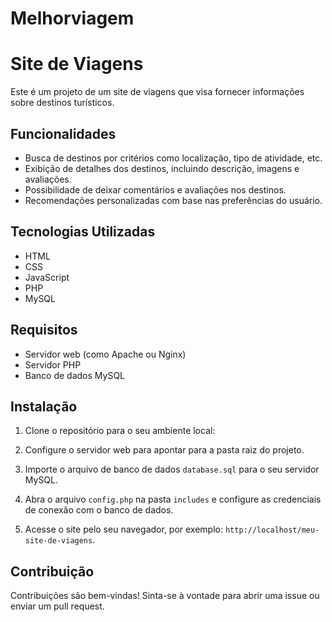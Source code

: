 # Melhorviagem
# Site de Viagens

Este é um projeto de um site de viagens que visa fornecer informações sobre destinos turísticos.

## Funcionalidades

- Busca de destinos por critérios como localização, tipo de atividade, etc.
- Exibição de detalhes dos destinos, incluindo descrição, imagens e avaliações.
- Possibilidade de deixar comentários e avaliações nos destinos.
- Recomendações personalizadas com base nas preferências do usuário.

## Tecnologias Utilizadas

- HTML
- CSS
- JavaScript
- PHP
- MySQL

## Requisitos

- Servidor web (como Apache ou Nginx)
- Servidor PHP
- Banco de dados MySQL

## Instalação

1. Clone o repositório para o seu ambiente local:

2. Configure o servidor web para apontar para a pasta raiz do projeto.

3. Importe o arquivo de banco de dados `database.sql` para o seu servidor MySQL.

4. Abra o arquivo `config.php` na pasta `includes` e configure as credenciais de conexão com o banco de dados.

5. Acesse o site pelo seu navegador, por exemplo: `http://localhost/meu-site-de-viagens`.

## Contribuição

Contribuições são bem-vindas! Sinta-se à vontade para abrir uma issue ou enviar um pull request.




